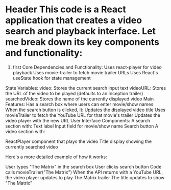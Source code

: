 # Header This code is a React application that creates a video search and playback interface. Let me break down its key components and functionality:

1. first Core Dependencies and Functionality:
Uses react-player for video playback
Uses movie-trailer to fetch movie trailer URLs
Uses React's useState hook for state management


State Variables:
video: Stores the current search input text
videoURL: Stores the URL of the video to be played (defaults to an Inception trailer)
searchedVideo: Stores the name of the currently displayed video
Main Features:
Has a search box where users can enter movie/show names
When the search button is clicked, it:
Updates the displayed video title
Uses movieTrailer to fetch the YouTube URL for that movie's trailer
Updates the video player with the new URL
User Interface Components:
A search section with:
Text label
Input field for movie/show name
Search button
A video section with:

ReactPlayer component that plays the video
Title display showing the currently searched video



Here's a more detailed example of how it works:

User types "The Matrix" in the search box
User clicks search button
Code calls movieTrailer("The Matrix")
When the API returns with a YouTube URL, the video player updates to play The Matrix trailer
The title updates to show "The Matrix"
